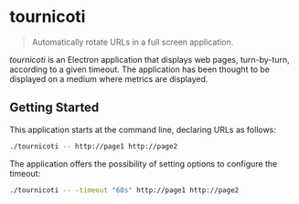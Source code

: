 # tournicoti

> Automatically rotate URLs in a full screen application.

*tournicoti* is an Electron application that displays web pages, turn-by-turn, according to a given timeout. The application has been thought to be displayed on a medium where metrics are displayed.

## Getting Started

This application starts at the command line, declaring URLs as follows:

```bash
./tournicoti -- http://page1 http://page2
```

The application offers the possibility of setting options to configure the timeout:

```bash
./tournicoti -- -timeout "60s" http://page1 http://page2
```